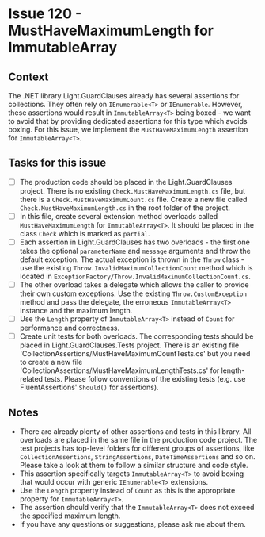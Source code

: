 # Issue 120 - MustHaveMaximumLength for ImmutableArray

## Context

The .NET library Light.GuardClauses already has several assertions for collections. They often rely on `IEnumerable<T>` or `IEnumerable`. However, these assertions would result in `ImmutableArray<T>` being boxed - we want to avoid that by providing dedicated assertions for this type which avoids boxing. For this issue, we implement the `MustHaveMaximumLength` assertion for `ImmutableArray<T>`.

## Tasks for this issue

- [ ] The production code should be placed in the Light.GuardClauses project. There is no existing `Check.MustHaveMaximumLength.cs` file, but there is a `Check.MustHaveMaximumCount.cs` file. Create a new file called `Check.MustHaveMaximumLength.cs` in the root folder of the project.
- [ ] In this file, create several extension method overloads called `MustHaveMaximumLength` for `ImmutableArray<T>`. It should be placed in the class `Check` which is marked as `partial`.
- [ ] Each assertion in Light.GuardClauses has two overloads - the first one takes the optional `parameterName` and `message` arguments and throw the default exception. The actual exception is thrown in the `Throw` class - use the existing `Throw.InvalidMaximumCollectionCount` method which is located in `ExceptionFactory/Throw.InvalidMaximumCollectionCount.cs`.
- [ ] The other overload takes a delegate which allows the caller to provide their own custom exceptions. Use the existing `Throw.CustomException` method and pass the delegate, the erroneous `ImmutableArray<T>` instance and the maximum length.
- [ ] Use the `Length` property of `ImmutableArray<T>` instead of `Count` for performance and correctness.
- [ ] Create unit tests for both overloads. The corresponding tests should be placed in Light.GuardClauses.Tests project. There is an existing file 'CollectionAssertions/MustHaveMaximumCountTests.cs' but you need to create a new file 'CollectionAssertions/MustHaveMaximumLengthTests.cs' for length-related tests. Please follow conventions of the existing tests (e.g. use FluentAssertions' `Should()` for assertions).

## Notes

- There are already plenty of other assertions and tests in this library. All overloads are placed in the same file in the production code project. The test projects has top-level folders for different groups of assertions, like `CollectionAssertions`, `StringAssertions`, `DateTimeAssertions` and so on. Please take a look at them to follow a similar structure and code style.
- This assertion specifically targets `ImmutableArray<T>` to avoid boxing that would occur with generic `IEnumerable<T>` extensions.
- Use the `Length` property instead of `Count` as this is the appropriate property for `ImmutableArray<T>`.
- The assertion should verify that the `ImmutableArray<T>` does not exceed the specified maximum length.
- If you have any questions or suggestions, please ask me about them.
